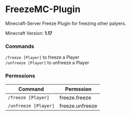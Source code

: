 # FreezeMC-Plugin
Minecraft-Server Freeze Plugin for freezing other palyers.  

Minecraft Version: **1.17**  
### Commands
`/freeze [Player]` to freeze a Player  
`/unfreeze [Player]` to unfreeze a Player
### Permssions
| Command              | Permssion        |
| -------------------- | ---------------- |
| `/freeze [Player]`   | freeze.freeze    | 
| `/unfreeze [Player]` | freeze.unfreeze  |
